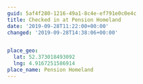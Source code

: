 ```yaml
---
guid: 5af4f280-1216-49a1-8c4e-ef791e0c0e4c
title: Checked in at Pension Homeland
date: '2019-09-28T11:22:00+00:00'
changed: '2019-09-28T14:38:06+00:00'


place_geo:
  lat: 52.373018493092
  lng: 4.9167251586914
place_name: Pension Homeland
---
```


